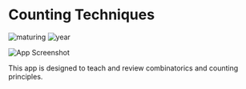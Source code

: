 # Counting Techniques

![maturing](https://img.shields.io/badge/lifecycle-maturing-blue)
![year](https://img.shields.io/badge/year-2021-lightgrey)


![App Screenshot](https://sites.psu.edu/shinyapps/files/2021/12/CountingT.jpg)

This app is designed to teach and review combinatorics and counting principles.
